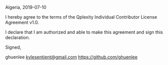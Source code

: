 Algeria, 2019-07-10

I hereby agree to the terms of the Qplexity Individual Contributor License
Agreement v1.0.

I declare that I am authorized and able to make this agreement and sign this
declaration.

Signed,

ghuenlee kylesentient@gmail.com https://github.com/ghuenlee
